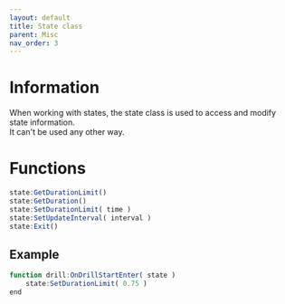 ```yaml
---
layout: default
title: State class
parent: Misc
nav_order: 3
---
```


# Information

When working with states, the state class is used to access and modify state information.  
It can't be used any other way.  


# Functions
  
```qml
state:GetDurationLimit()
state:GetDuration()
state:SetDurationLimit( time )
state:SetUpdateInterval( interval )
state:Exit()
```

## Example

```qml
function drill:OnDrillStartEnter( state )
	state:SetDurationLimit( 0.75 )
end
```